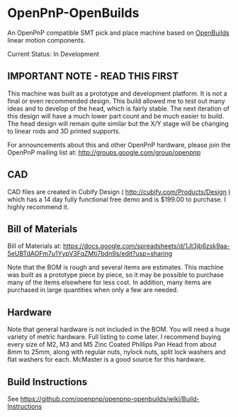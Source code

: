 OpenPnP-OpenBuilds
==================

An OpenPnP compatible SMT pick and place machine based on [OpenBuilds](http://openbuildspartstore.com/) linear motion components.

Current Status: In Development

IMPORTANT NOTE - READ THIS FIRST
---
This machine was built as a prototype and development platform. It is not a final or even recommended design. This build allowed me to test out many ideas and to develop of the head, which is fairly stable. The next iteration of this design will have a much lower part count and be much easier to build. The head design will remain quite similar but the X/Y stage will be changing to linear rods and 3D printed supports.

For announcements about this and other OpenPnP hardware, please join the OpenPnP mailing list at: http://groups.google.com/group/openpnp

CAD
---
CAD files are created in Cubify Design ( http://cubify.com/Products/Design ) which has a 14 day fully functional free demo and is $199.00 to purchase. I highly recommend it.

Bill of Materials
---
Bill of Materials at: https://docs.google.com/spreadsheets/d/1Jt3jb6zsk9aa-5eUBTdAOFm7u1YypV3FqZMti7bdn9s/edit?usp=sharing

Note that the BOM is rough and several items are estimates. This machine was built as a prototype piece by piece, so it may be possible to purchase many of the items elsewhere for less cost. In addition, many items are purchased in large quantities when only a few are needed.

Hardware
---
Note that general hardware is not included in the BOM. You will need a huge variety of metric hardware. Full listing to come later. I recommend buying every size of M2, M3 and M5 Zinc Coated Phillips Pan Head from about 8mm to 25mm, along with regular nuts, nylock nuts, split lock washers and flat washers for each. McMaster is a good source for this hardware.

Build Instructions
---
See https://github.com/openpnp/openpnp-openbuilds/wiki/Build-Instructions

